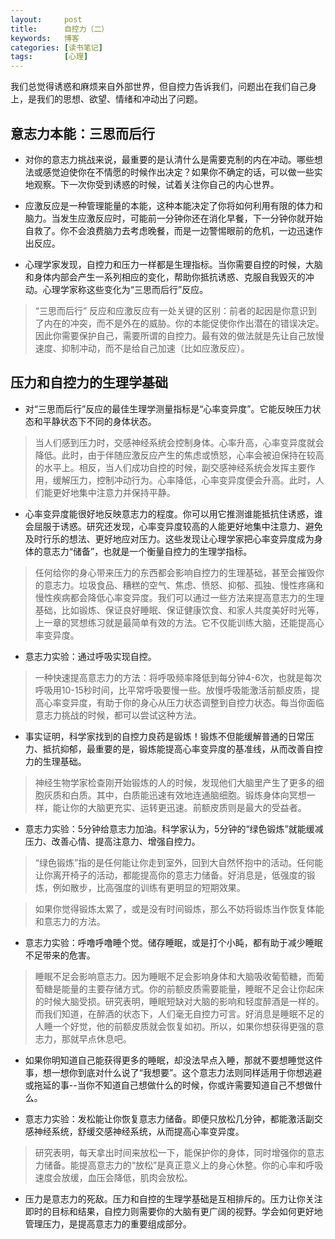 ```yaml
---
layout:     post
title:      自控力（二）
keywords:   博客
categories: [读书笔记]
tags:	    [心理]
---
```


我们总觉得诱惑和麻烦来自外部世界，但自控力告诉我们，问题出在我们自己身上，是我们的思想、欲望、情绪和冲动出了问题。

## 意志力本能：三思而后行

* 对你的意志力挑战来说，最重要的是认清什么是需要克制的内在冲动。哪些想法或感觉迫使你在不情愿的时候作出决定？如果你不确定的话，可以做一些实地观察。下一次你受到诱惑的时候，试着关注你自己的内心世界。

* 应激反应是一种管理能量的本能，这种本能决定了你将如何利用有限的体力和脑力。当发生应激反应时，可能前一分钟你还在消化早餐，下一分钟你就开始自救了。你不会浪费脑力去考虑晚餐，而是一边警惕眼前的危机，一边迅速作出反应。

* 心理学家发现，自控力和压力一样都是生理指标。当你需要自控的时候，大脑和身体内部会产生一系列相应的变化，帮助你抵抗诱惑、克服自我毁灭的冲动。心理学家称这些变化为“三思而后行”反应。
 > “三思而后行” 反应和应激反应有一处关键的区别：前者的起因是你意识到了内在的冲突，而不是外在的威胁。你的本能促使你作出潜在的错误决定。因此你需要保护自己，需要所谓的自控力。最有效的做法就是先让自己放慢速度、抑制冲动，而不是给自己加速（比如应激反应）。


## 压力和自控力的生理学基础

* 对“三思而后行”反应的最佳生理学测量指标是“心率变异度”。它能反映压力状态和平静状态下不同的身体状态。
 > 当人们感到压力时，交感神经系统会控制身体。心率升高，心率变异度就会降低。此时，由于伴随应激反应产生的焦虑或愤怒，心率会被迫保持在较高的水平上。相反，当人们成功自控的时候，副交感神经系统会发挥主要作用，缓解压力，控制冲动行为。心率降低，心率变异度便会升高。此时，人们能更好地集中注意力并保持平静。

* 心率变异度能很好地反映意志力的程度。你可以用它推测谁能抵抗住诱惑，谁会屈服于诱惑。研究还发现，心率变异度较高的人能更好地集中注意力、避免及时行乐的想法、更好地应对压力。这些发现让心理学家把心率变异度成为身体的意志力“储备”，也就是一个衡量自控力的生理学指标。
 > 任何给你的身心带来压力的东西都会影响自控力的生理基础，甚至会摧毁你的意志力。垃圾食品、糟糕的空气、焦虑、愤怒、抑郁、孤独、慢性疼痛和慢性疾病都会降低心率变异度。我们可以通过一些方法来提高意志力的生理基础，比如锻炼、保证良好睡眠、保证健康饮食、和家人共度美好时光等，上一章的冥想练习就是最简单有效的方法。它不仅能训练大脑，还能提高心率变异度。

* 意志力实验：通过呼吸实现自控。
 >一种快速提高意志力的方法：将呼吸频率降低到每分钟4-6次，也就是每次呼吸用10-15秒时间，比平常呼吸要慢一些。放慢呼吸能激活前额皮质，提高心率变异度，有助于你的身心从压力状态调整到自控力状态。每当你面临意志力挑战的时候，都可以尝试这种方法。

* 事实证明，科学家找到的自控力良药是锻炼！锻炼不但能缓解普通的日常压力、抵抗抑郁，最重要的是，锻炼能提高心率变异度的基准线，从而改善自控力的生理基础。
 > 神经生物学家检查刚开始锻炼的人的时候，发现他们大脑里产生了更多的细胞灰质和白质。其中，白质能迅速有效地连通脑细胞。锻炼身体向冥想一样，能让你的大脑更充实、运转更迅速。前额皮质则是最大的受益者。

* 意志力实验：5分钟给意志力加油。科学家认为，5分钟的“绿色锻炼”就能缓减压力、改善心情、提高注意力、增强自控力。
 > “绿色锻炼”指的是任何能让你走到室外，回到大自然怀抱中的活动。任何能让你离开椅子的活动，都能提高你的意志力储备。好消息是，低强度的锻炼，例如散步，比高强度的训练有更明显的短期效果。   
 
  > 如果你觉得锻炼太累了，或是没有时间锻炼，那么不妨将锻炼当作恢复体能和意志力的方法。

* 意志力实验：呼噜呼噜睡个觉。储存睡眠，或是打个小盹，都有助于减少睡眠不足带来的危害。
 > 睡眠不足会影响意志力。因为睡眠不足会影响身体和大脑吸收葡萄糖，而葡萄糖是能量的主要存储方式。你的前额皮质需要能量，睡眠不足会让你起床的时候大脑受损。研究表明，睡眠短缺对大脑的影响和轻度醉酒是一样的。而我们知道，在醉酒的状态下，人们毫无自控力可言。好消息是睡眠不足的人睡一个好觉，他的前额皮质就会恢复如初。所以，如果你想获得更强的意志力，那就早点休息吧。

* 如果你明知道自己能获得更多的睡眠，却没法早点入睡，那就不要想睡觉这件事，想一想你到底对什么说了“我想要”。这个意志力法则同样适用于你想逃避或拖延的事--当你不知道自己想做什么的时候，你或许需要知道自己不想做什么。

* 意志力实验：发松能让你恢复意志力储备。即便只放松几分钟，都能激活副交感神经系统，舒缓交感神经系统，从而提高心率变异度。
 > 研究表明，每天拿出时间来放松一下，能保护你的身体，同时增强你的意志力储备。能提高意志力的“放松”是真正意义上的身心休整。你的心率和呼吸速度会放缓，血压会降低，肌肉会放松。
 
 * 压力是意志力的死敌。压力和自控的生理学基础是互相排斥的。压力让你关注即时的目标和结果，自控力则需要你的大脑有更广阔的视野。学会如何更好地管理压力，是提高意志力的重要组成部分。

